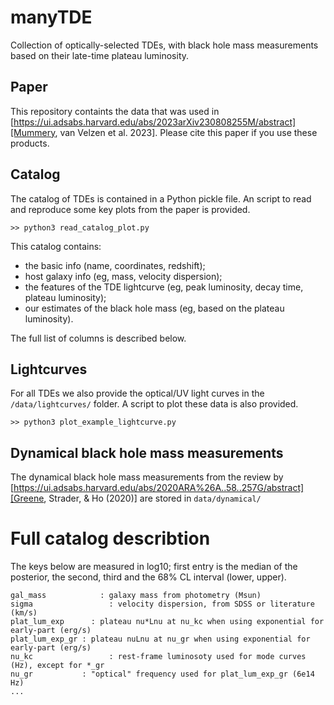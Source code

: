 # manyTDE
Collection of optically-selected TDEs, with black hole mass measurements based on their late-time plateau luminosity. 

## Paper
This repository containts the data that was used in [https://ui.adsabs.harvard.edu/abs/2023arXiv230808255M/abstract][Mummery, van Velzen et al. 2023]. Please cite this paper if you use these products. 

## Catalog
The catalog of TDEs is contained in a Python pickle file. An script to read and reproduce some key plots from the paper is provided. 

`>> python3 read_catalog_plot.py`

This catalog contains: 
-  the basic info (name, coordinates, redshift);
-  host galaxy info (eg, mass,  velocity dispersion);
-  the features of the TDE lightcurve (eg, peak luminosity, decay time, plateau luminosity);
-  our estimates of the black hole mass (eg, based on the plateau luminosity).

The full list of columns is described below.  

## Lightcurves
For all TDEs we also provide the optical/UV light curves in the `/data/lightcurves/` folder. A script to plot these data is also provided. 

`>> python3 plot_example_lightcurve.py`

## Dynamical black hole mass measurements 
The dynamical black hole mass measurements from the review by [https://ui.adsabs.harvard.edu/abs/2020ARA%26A..58..257G/abstract][Greene, Strader, & Ho (2020)] are stored in `data/dynamical/`

# Full catalog describtion

The keys below are measured in log10; first entry is the median of the posterior, the second, third and the 68% CL interval (lower, upper).

```
gal_mass		    : galaxy mass from photometry (Msun)
sigma			      : velocity dispersion, from SDSS or literature (km/s)
plat_lum_exp	  : plateau nu*Lnu at nu_kc when using exponential for early-part (erg/s)
plat_lum_exp_gr	: plateau nuLnu at nu_gr when using exponential for early-part (erg/s)
nu_kc	 		      : rest-frame luminosoty used for mode curves (Hz), except for *_gr
nu_gr           : "optical" frequency used for plat_lum_exp_gr (6e14 Hz)
...
```
